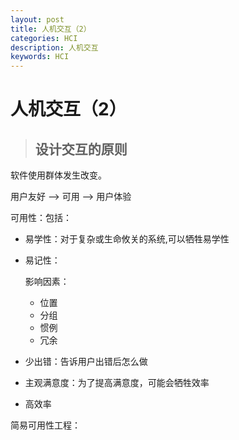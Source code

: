 ```yaml
---
layout: post
title: 人机交互（2）
categories: HCI
description: 人机交互
keywords: HCI
---
```




# 人机交互（2）

> ## 设计交互的原则

软件使用群体发生改变。

用户友好 —> 可用 —> 用户体验

可用性：包括：

- 易学性：对于复杂或生命攸关的系统,可以牺牲易学性

- 易记性：

  影响因素：

  - 位置
  - 分组
  - 惯例
  - 冗余

- 少出错：告诉用户出错后怎么做

- 主观满意度：为了提高满意度，可能会牺牲效率

- 高效率



简易可用性工程：

